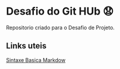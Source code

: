 # Desafio do Git HUb 😧
Repositorio criado para o Desafio de Projeto.

## Links uteis
[Sintaxe Basica Markdow](https://markdownguide.org/basic-syntax/)
